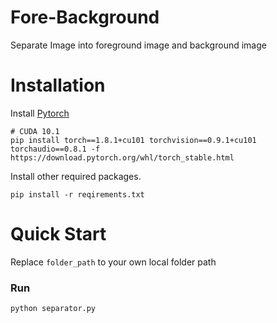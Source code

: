 # Fore-Background
Separate Image into foreground image and background image

# Installation
Install [Pytorch](https://pytorch.org/get-started/previous-versions/)
```
# CUDA 10.1
pip install torch==1.8.1+cu101 torchvision==0.9.1+cu101 torchaudio==0.8.1 -f https://download.pytorch.org/whl/torch_stable.html
```
Install other required packages.
```
pip install -r reqirements.txt
```

# Quick Start
Replace `folder_path` to your own local folder path
### Run
```
python separator.py
```
